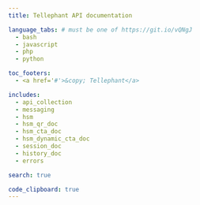 ```yaml
---
title: Tellephant API documentation

language_tabs: # must be one of https://git.io/vQNgJ
  - bash
  - javascript
  - php
  - python

toc_footers:
  - <a href='#'>&copy; Tellephant</a>

includes:
  - api_collection
  - messaging
  - hsm
  - hsm_qr_doc
  - hsm_cta_doc
  - hsm_dynamic_cta_doc
  - session_doc
  - history_doc
  - errors

search: true

code_clipboard: true
---
```

